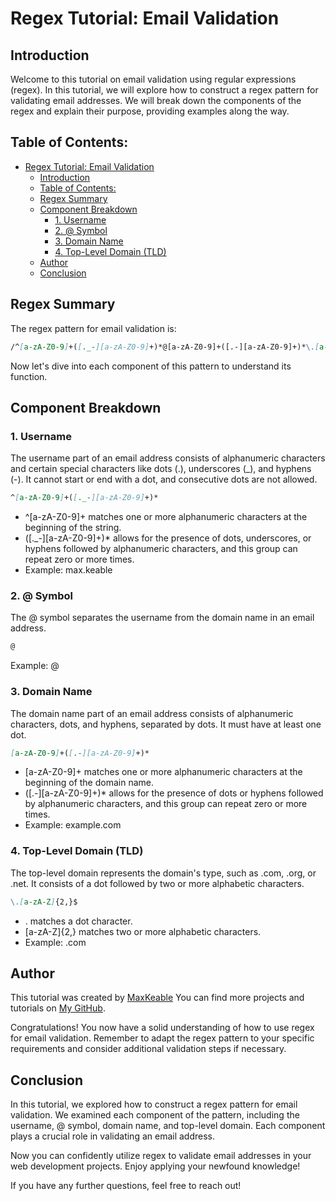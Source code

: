 # Regex Tutorial: Email Validation

## Introduction
Welcome to this tutorial on email validation using regular expressions (regex). In this tutorial, we will explore how to construct a regex pattern for validating email addresses. We will break down the components of the regex and explain their purpose, providing examples along the way.

## Table of Contents:
- [Regex Tutorial: Email Validation](#regex-tutorial-email-validation)
  - [Introduction](#introduction)
  - [Table of Contents:](#table-of-contents)
  - [Regex Summary](#regex-summary)
  - [Component Breakdown](#component-breakdown)
    - [1. Username](#1-username)
    - [2. @ Symbol](#2--symbol)
    - [3. Domain Name](#3-domain-name)
    - [4. Top-Level Domain (TLD)](#4-top-level-domain-tld)
  - [Author](#author)
  - [Conclusion](#conclusion)

## Regex Summary
The regex pattern for email validation is:
```md
/^[a-zA-Z0-9]+([._-][a-zA-Z0-9]+)*@[a-zA-Z0-9]+([.-][a-zA-Z0-9]+)*\.[a-zA-Z]{2,}$/i
```
Now let's dive into each component of this pattern to understand its function.

## Component Breakdown

### 1. Username
The username part of an email address consists of alphanumeric characters and certain special characters like dots (.), underscores (_), and hyphens (-). It cannot start or end with a dot, and consecutive dots are not allowed.
```md
^[a-zA-Z0-9]+([._-][a-zA-Z0-9]+)*
```
- ^[a-zA-Z0-9]+ matches one or more alphanumeric characters at the beginning of the string.
- ([._-][a-zA-Z0-9]+)* allows for the presence of dots, underscores, or hyphens followed by alphanumeric characters, and this group can repeat zero or more times.
- Example: max.keable


### 2. @ Symbol
The @ symbol separates the username from the domain name in an email address.
```md
@
```
Example: @


### 3. Domain Name
The domain name part of an email address consists of alphanumeric characters, dots, and hyphens, separated by dots. It must have at least one dot.
```md
[a-zA-Z0-9]+([.-][a-zA-Z0-9]+)*
```
- [a-zA-Z0-9]+ matches one or more alphanumeric characters at the beginning of the domain name.
- ([.-][a-zA-Z0-9]+)* allows for the presence of dots or hyphens followed by alphanumeric characters, and this group can repeat zero or more times.
- Example: example.com


### 4. Top-Level Domain (TLD)
The top-level domain represents the domain's type, such as .com, .org, or .net. It consists of a dot followed by two or more alphabetic characters.
```md 
\.[a-zA-Z]{2,}$
```
- \. matches a dot character.
- [a-zA-Z]{2,} matches two or more alphabetic characters.
- Example: .com

## Author 

This tutorial was created by [MaxKeable](https://github.com/MaxKeable) You can find more projects and tutorials on [My GitHub](https://github.com/MaxKeable).

Congratulations! You now have a solid understanding of how to use regex for email validation. Remember to adapt the regex pattern to your specific requirements and consider additional validation steps if necessary.

## Conclusion
In this tutorial, we explored how to construct a regex pattern for email validation. We examined each component of the pattern, including the username, @ symbol, domain name, and top-level domain. Each component plays a crucial role in validating an email address.

Now you can confidently utilize regex to validate email addresses in your web development projects. Enjoy applying your newfound knowledge!

If you have any further questions, feel free to reach out!